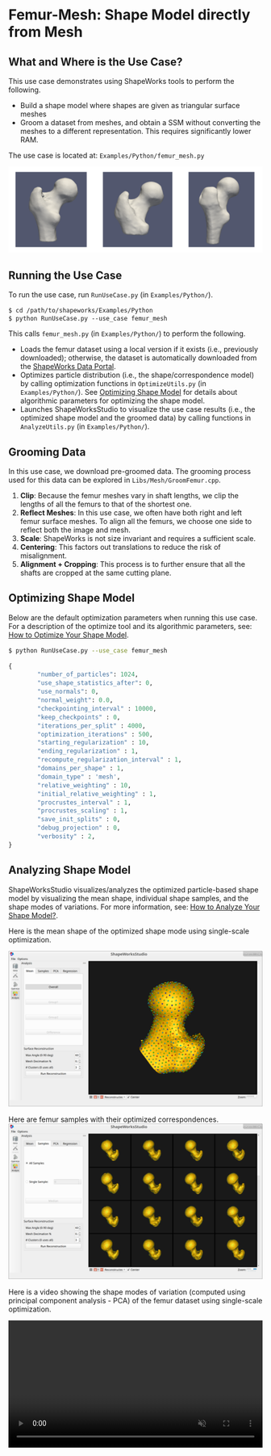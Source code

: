 # Femur-Mesh: Shape Model directly from Mesh

## What and Where is the Use Case?

This use case demonstrates using ShapeWorks tools to perform the following.

- Build a shape model where shapes are given as triangular surface meshes
- Groom a dataset from meshes, and obtain a SSM without converting the meshes to a different representation. This requires significantly lower RAM.

The use case is located at: `Examples/Python/femur_mesh.py`

![Femur Dataset](../img/use-cases/femur-mesh/dataset.png)
 
## Running the Use Case

To run the use case, run `RunUseCase.py` (in `Examples/Python/`).

```
$ cd /path/to/shapeworks/Examples/Python
$ python RunUseCase.py --use_case femur_mesh
```

This calls `femur_mesh.py` (in `Examples/Python/`) to perform the following.
            
* Loads the femur dataset using a local version if it exists (i.e., previously downloaded); otherwise, the dataset is automatically downloaded from the [ShapeWorks Data Portal](http://cibc1.sci.utah.edu:8080/).
* Optimizes particle distribution (i.e., the shape/correspondence model) by calling optimization functions in `OptimizeUtils.py` (in `Examples/Python/`). See [Optimizing Shape Model](#optimizing-shape-model) for details about algorithmic parameters for optimizing the shape model.
* Launches ShapeWorksStudio to visualize the use case results (i.e., the optimized shape model and the groomed data) by calling functions in `AnalyzeUtils.py` (in `Examples/Python/`).


## Grooming Data

In this use case, we download pre-groomed data. The grooming process used for this data can be explored in `Libs/Mesh/GroomFemur.cpp`.

1. **Clip**: Because the femur meshes vary in shaft lengths, we clip the lengths of all the femurs to that of the shortest one.
2. **Reflect Meshes**: In this use case, we often have both right and left femur surface meshes. To align all the femurs, we choose one side to reflect both the image and mesh.
3. **Scale**: ShapeWorks is not size invariant and requires a sufficient scale.
4. **Centering**: This factors out translations to reduce the risk of misalignment.
5. **Alignment + Cropping**: This process is to further ensure that all the shafts are cropped at the same cutting plane.

## Optimizing Shape Model

Below are the default optimization parameters when running this use case. For a description of the optimize tool and its algorithmic parameters, see: [How to Optimize Your Shape Model](../workflow/optimize.md).

```bash
$ python RunUseCase.py --use_case femur_mesh
```


```python
{
        "number_of_particles": 1024,
        "use_shape_statistics_after": 0,
        "use_normals": 0,
        "normal_weight": 0.0,
        "checkpointing_interval" : 10000,
        "keep_checkpoints" : 0,
        "iterations_per_split" : 4000,
        "optimization_iterations" : 500,
        "starting_regularization" : 10,
        "ending_regularization" : 1,
        "recompute_regularization_interval" : 1,
        "domains_per_shape" : 1,
        "domain_type" : 'mesh',
        "relative_weighting" : 10,
        "initial_relative_weighting" : 1,
        "procrustes_interval" : 1,
        "procrustes_scaling" : 1,
        "save_init_splits" : 0,
        "debug_projection" : 0,
        "verbosity" : 2,
}
```

## Analyzing Shape Model

ShapeWorksStudio visualizes/analyzes the optimized particle-based shape model by visualizing the mean shape, individual shape samples, and the shape modes of variations. For more information, see: [How to Analyze Your Shape Model?](../workflow/analyze.md).            

Here is the mean shape of the optimized shape mode using single-scale optimization.

![Femur Mean Shape](../img/use-cases/femur-mesh/mean.png)

Here are femur samples with their optimized correspondences.
![Femur Samples](../img/use-cases/femur-mesh/samples.png)

Here is a video showing the shape modes of variation (computed using principal component analysis - PCA) of the femur dataset using single-scale optimization.

<p><video src="https://sci.utah.edu/~shapeworks/doc-resources/mp4s/femur_mesh_pca.mp4" autoplay muted loop controls style="width:100%"></p>
